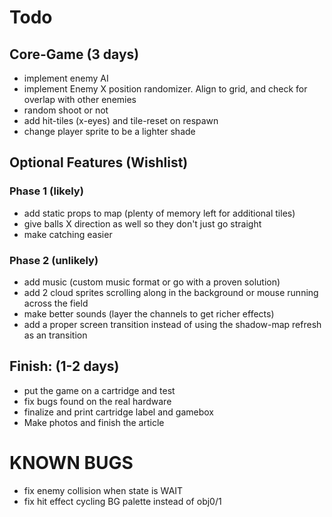 # Todo

## Core-Game (3 days)

- implement enemy AI
- implement Enemy X position randomizer. Align to grid, and check for overlap with other enemies
- random shoot or not
- add hit-tiles (x-eyes) and tile-reset on respawn
- change player sprite to be a lighter shade

## Optional Features (Wishlist)
### Phase 1 (likely)

- add static props to map (plenty of memory left for additional tiles)
- give balls X direction as well so they don't just go straight
- make catching easier

### Phase 2 (unlikely)
- add music (custom music format or go with a proven solution)
- add 2 cloud sprites scrolling along in the background or mouse running across the field
- make better sounds (layer the channels to get richer effects)
- add a proper screen transition instead of using the shadow-map refresh as an transition

## Finish: (1-2 days)

- put the game on a cartridge and test
- fix bugs found on the real hardware
- finalize and print cartridge label and gamebox
- Make photos and finish the article

# KNOWN BUGS
- fix enemy collision when state is WAIT
- fix hit effect cycling BG palette instead of obj0/1